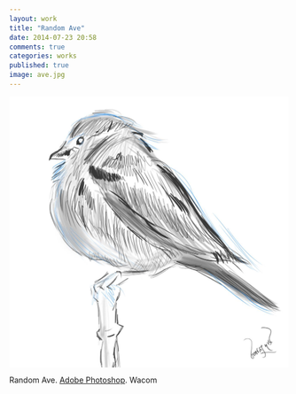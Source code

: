 ```yaml
---
layout: work
title: "Random Ave"
date: 2014-07-23 20:58
comments: true
categories: works
published: true
image: ave.jpg
---
```

<img src="/images/works/ave.jpg" align="middle"/>

Random Ave. [Adobe Photoshop](https://www.facebook.com/Photoshop). Wacom